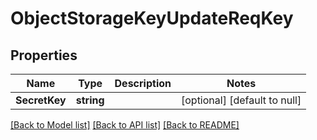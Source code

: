 # ObjectStorageKeyUpdateReqKey

## Properties
Name | Type | Description | Notes
------------ | ------------- | ------------- | -------------
**SecretKey** | **string** |  | [optional] [default to null]

[[Back to Model list]](../README.md#documentation-for-models) [[Back to API list]](../README.md#documentation-for-api-endpoints) [[Back to README]](../README.md)


